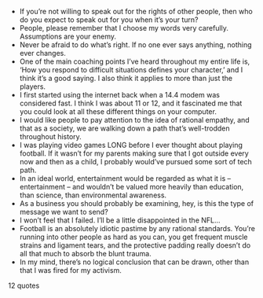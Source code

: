  - If you’re not willing to speak out for the rights of other people, then who do you expect to speak out for you when it’s your turn?
 - People, please remember that I choose my words very carefully. Assumptions are your enemy.
 - Never be afraid to do what’s right. If no one ever says anything, nothing ever changes.
 - One of the main coaching points I’ve heard throughout my entire life is, ‘How you respond to difficult situations defines your character,’ and I think it’s a good saying. I also think it applies to more than just the players.
 - I first started using the internet back when a 14.4 modem was considered fast. I think I was about 11 or 12, and it fascinated me that you could look at all these different things on your computer.
 - I would like people to pay attention to the idea of rational empathy, and that as a society, we are walking down a path that’s well-trodden throughout history.
 - I was playing video games LONG before I ever thought about playing football. If it wasn’t for my parents making sure that I got outside every now and then as a child, I probably would’ve pursued some sort of tech path.
 - In an ideal world, entertainment would be regarded as what it is – entertainment – and wouldn’t be valued more heavily than education, than science, than environmental awareness.
 - As a business you should probably be examining, hey, is this the type of message we want to send?
 - I won’t feel that I failed. I’ll be a little disappointed in the NFL...
 - Football is an absolutely idiotic pastime by any rational standards. You’re running into other people as hard as you can, you get frequent muscle strains and ligament tears, and the protective padding really doesn’t do all that much to absorb the blunt trauma.
 - In my mind, there’s no logical conclusion that can be drawn, other than that I was fired for my activism.

12 quotes